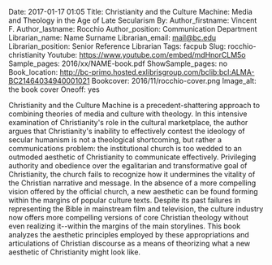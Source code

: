 Date: 2017-01-17 01:05
Title: Christianity and the Culture Machine: Media and Theology in the Age of Late Secularism
By:
Author_firstname: Vincent F.
Author_lastname: Rocchio 
Author_position: Communication Department 
Librarian_name: Name Surname
Librarian_email: mail@bc.edu
Librarian_position: Senior Reference Librarian
Tags: facpub
Slug: rocchio-christianity
Youtube: https://www.youtube.com/embed/mdHnorCLM5o
Sample_pages: 2016/xx/NAME-book.pdf
ShowSample_pages: no
Book_location: http://bc-primo.hosted.exlibrisgroup.com/bclib:bcl:ALMA-BC21464034940001021
Bookcover: 2016/11/rocchio-cover.png
Image_alt: the book cover
Oneoff: yes

Christianity and the Culture Machine is a precedent-shattering approach to combining theories of media and culture with theology. In this intensive examination of Christianity's role in the cultural marketplace, the author argues that Christianity's inability to effectively contest the ideology of secular humanism is not a theological shortcoming, but rather a communications problem: the institutional church is too wedded to an outmoded aesthetic of Christianity to communicate effectively. Privileging authority and obedience over the egalitarian and transformative goal of Christianity, the church fails to recognize how it undermines the vitality of the Christian narrative and message. In the absence of a more compelling vision offered by the official church, a new aesthetic can be found forming within the margins of popular culture texts. Despite its past failures in representing the Bible in mainstream film and television, the culture industry now offers more compelling versions of core Christian theology without even realizing it--within the margins of the main storylines. This book analyzes the aesthetic principles employed by these appropriations and articulations of Christian discourse as a means of theorizing what a new aesthetic of Christianity might look like.

<!--<em>View a <a href="http://library.bc.edu/theme/img/facpub/2016/XX/NAME-guide.pdf">guide of selected resources (PDF)</a> on this topic available through the Libraries. </em>-->
